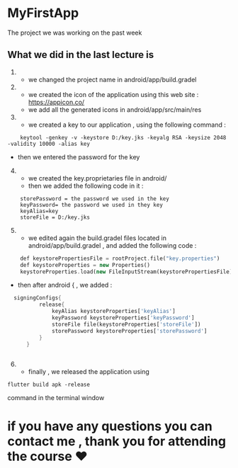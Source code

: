 # MyFirstApp

The project we was working on the past week

## What we did in the last lecture is 

1)  - we changed the project name in android/app/build.gradel
2)	- we created the icon of the application using this web site : https://appicon.co/
	- we add all the generated icons in android/app/src/main/res
3)	- we created a key to our application , using the following command : 

```
	keytool -genkey -v -keystore D:/key.jks -keyalg RSA -keysize 2048 -validity 10000 -alias key
```

   - then we entered the password for the key 
4) - we created the key.proprietaries file in android/ 
   - then we added the following code in it : 
```
	storePassword = the password we used in the key
	keyPassword= the password we used in they key
	keyAlias=key
	storeFile = D:/key.jks
```
5)  - we edited again the build.gradel files located in android/app/build.gradel , and added the following code : 

```dart
	def keystorePropertiesFile = rootProject.file("key.properties")
	def keystoreProperties = new Properties()
	keystoreProperties.load(new FileInputStream(keystorePropertiesFile))
```

   - then after android { , we added : 
  
  ```dart
	signingConfigs{
	        release{
    	        keyAlias keystoreProperties['keyAlias']
        	    keyPassword keystoreProperties['keyPassword']
            	storeFile file(keystoreProperties['storeFile'])
            	storePassword keystoreProperties['storePassword']
        	}
    	}
      
   ```

6)  - finally , we released the application using 

```
flutter build apk -release
```
command in the terminal window 

# if you have any questions you can contact me , thank you for attending the course ♥
